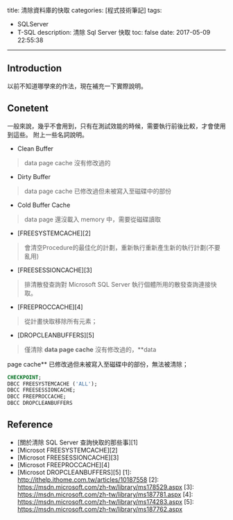 title: 清除資料庫的快取
categories: [程式技術筆記]
tags:
  - SQLServer
  - T-SQL
description: 清除 Sql Server 快取
toc: false
date: 2017-05-09 22:55:38
---

## Introduction
以前不知道哪學來的作法，現在補充一下實際說明。

## Conetent
一般來說，幾乎不會用到，只有在測試效能的時候，需要執行前後比較，才會使用到這些。
附上一些名詞說明。
- Clean Buffer
> data page cache 沒有修改過的
- Dirty Buffer
> data page cache 已修改過但未被寫入至磁碟中的部份
- Cold Buffer Cache
> data page 還沒載入 memory 中，需要從磁碟讀取
- [FREESYSTEMCACHE][2]
> 會清空Procedure的最佳化的計劃，重新執行重新產生新的執行計劃(不要亂用)
- [FREESESSIONCACHE][3]
> 排清散發查詢對 Microsoft SQL Server 執行個體所用的散發查詢連接快取。
- [FREEPROCCACHE][4]
> 從計畫快取移除所有元素；
- [DROPCLEANBUFFERS][5]
> 僅清除 **data page cache** 沒有修改過的，**data 

page cache** 已修改過但未被寫入至磁碟中的部份，無法被清除；

``` sql
CHECKPOINT; 
DBCC FREESYSTEMCACHE ('ALL');
DBCC FREESESSIONCACHE;
DBCC FREEPROCCACHE;
DBCC DROPCLEANBUFFERS
```

## Reference
- [關於清除 SQL Server 查詢快取的那些事][1]
- [Microsot FREESYSTEMCACHE][2]
- [Microsot FREESESSIONCACHE][3]
- [Microsot FREEPROCCACHE][4]
- [Microsot DROPCLEANBUFFERS][5]
[1]: http://ithelp.ithome.com.tw/articles/10187558
[2]: https://msdn.microsoft.com/zh-tw/library/ms178529.aspx
[3]: https://msdn.microsoft.com/zh-tw/library/ms187781.aspx
[4]: https://msdn.microsoft.com/zh-tw/library/ms174283.aspx
[5]: https://msdn.microsoft.com/zh-tw/library/ms187762.aspx
